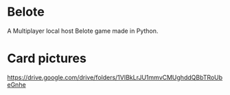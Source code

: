 # Belote

A Multiplayer local host Belote game made in Python.


# Card pictures
https://drive.google.com/drive/folders/1VIBkLrJU1mmvCMUghddQBbTRoUbeGnhe
